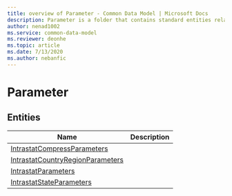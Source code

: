 ```yaml
---
title: overview of Parameter - Common Data Model | Microsoft Docs
description: Parameter is a folder that contains standard entities related to the Common Data Model.
author: nenad1002
ms.service: common-data-model
ms.reviewer: deonhe
ms.topic: article
ms.date: 7/13/2020
ms.author: nebanfic
---
```


# Parameter


## Entities

|Name|Description|
|---|---|
|[IntrastatCompressParameters](IntrastatCompressParameters.md)||
|[IntrastatCountryRegionParameters](IntrastatCountryRegionParameters.md)||
|[IntrastatParameters](IntrastatParameters.md)||
|[IntrastatStateParameters](IntrastatStateParameters.md)||
